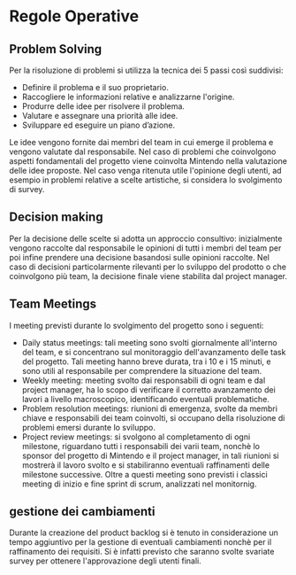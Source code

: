 <!--^-->

# Regole Operative

## Problem Solving
 Per la risoluzione di problemi si utilizza la tecnica dei 5 passi così suddivisi:
- Definire il problema e il suo proprietario.
- Raccogliere le informazioni relative e analizzarne l'origine.
- Produrre delle idee per risolvere il problema.
- Valutare e assegnare una priorità alle idee.
-  Sviluppare ed eseguire un piano d’azione.

Le idee vengono fornite dai membri del team in cui emerge il problema e vengono valutate dal responsabile. Nel caso di problemi che coinvolgono aspetti fondamentali del progetto viene coinvolta Mintendo nella valutazione delle idee proposte. Nel caso venga ritenuta utile l'opinione degli utenti, ad esempio in problemi relative a scelte artistiche, si considera lo svolgimento di survey. 

## Decision making
Per la decisione delle scelte si adotta un approccio consultivo: inizialmente vengono raccolte dal responsabile le opinioni di tutti i membri del team per poi infine prendere una decisione basandosi sulle opinioni raccolte.
Nel caso di decisioni particolarmente rilevanti per lo sviluppo del prodotto o che coinvolgono più team, la decisione finale viene stabilita dal project manager.  

## Team Meetings

I meeting previsti durante lo svolgimento del progetto sono i seguenti:
- Daily status meetings: tali meeting sono svolti giornalmente all'interno del team, e si concentrano sul monitoraggio dell'avanzamento delle task del progetto. Tali meeting hanno breve durata, tra i 10 e i 15 minuti, e sono utili al responsabile per comprendere la situazione del team.
- Weekly meeting: meeting svolto dai responsabili di ogni team e dal project manager, ha lo scopo di verificare il corretto avanzamento dei lavori a livello macroscopico, identificando eventuali problematiche.
- Problem resolution meetings: riunioni di emergenza, svolte da membri chiave e responsabili dei team coinvolti, si occupano della risoluzione di problemi emersi durante lo sviluppo.
- Project review meetings: si svolgono al completamento di ogni milestone, riguardano tutti i responsabili dei varii team, nonchè lo sponsor del progetto di Mintendo e il project manager, in tali riunioni si mostrerà il lavoro svolto e si stabiliranno eventuali raffinamenti delle milestone successive.
Oltre a questi meeting sono previsti i classici meeting di inizio e fine sprint di scrum, analizzati nel monitornig.



## gestione dei cambiamenti

Durante la creazione del product backlog si è tenuto in considerazione un tempo aggiuntivo per la gestione di eventuali cambiamenti nonchè per il raffinamento dei requisiti. Si è infatti previsto che saranno svolte svariate survey per ottenere l'approvazione degli utenti finali.

